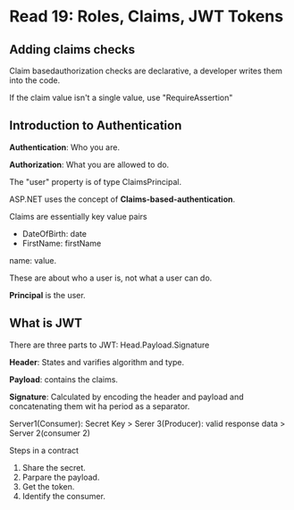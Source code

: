 # Read 19: Roles, Claims, JWT Tokens

## Adding claims checks

Claim basedauthorization checks are declarative, a developer writes them into the code.

If the claim value isn't a single value, use "RequireAssertion"

## Introduction to Authentication

**Authentication**: Who you are.

**Authorization**: What you are allowed to do.

The "user" property is of type ClaimsPrincipal.

ASP.NET uses the concept of **Claims-based-authentication**.

Claims are essentially key value pairs

* DateOfBirth: date
* FirstName: firstName

name: value.

These are about who a user is, not what a user can do.

**Principal** is the user.

## What is JWT

There are three parts to JWT: Head.Payload.Signature

**Header**: States and varifies algorithm and type.

**Payload**:  contains the claims.

**Signature**: Calculated by encoding the header and payload and concatenating them wit ha period as a separator.

Server1(Consumer): Secret Key > Serer 3(Producer): valid response data > Server 2(consumer 2)

Steps in a contract

1. Share the secret.
2. Parpare the payload.
3. Get the token.
4. Identify the consumer.